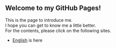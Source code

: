 ## Welcome to my GitHub Pages!

This is the page to introduce me.  
I hope you can get to know me a little better.  
For the contents, please click on the following sites.

- [English](https://daichi-shimizu.github.io/en/) is here
